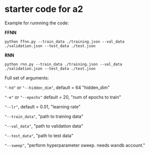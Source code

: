 # starter code for a2

Example for runnning the code:

**FFNN**

``python ffnn.py --train_data ./training.json --val_data ./validation.json --test_data ./test.json``

**RNN**

``python rnn.py --train_data ./training.json --val_data ./validation.json --test_data ./test.json``

Full set of arguments:

``"-hd"`` or ``"--hidden_dim"``, default = 64 "hidden_dim"

``"-e"`` or ``"--epochs"`` default = 20, "num of epochs to train"

``"--lr"``, default = 0.01, "learning rate"

``"--train_data"``, "path to training data"

``"--val_data"``, "path to validation data"

``"--test_data"``, "path to test data"

``"--sweep"``, "perform hyperparameter sweep. needs wandb account."
